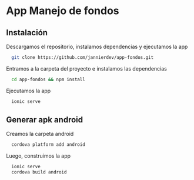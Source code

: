 
# App Manejo de fondos
## Instalación

Descargamos el repositorio, instalamos dependencias y ejecutamos la app

```bash
  git clone https://github.com/jannierdev/app-fondos.git
```
Entramos a la carpeta del proyecto e instalamos las dependencias

```bash
  cd app-fondos && npm install
```
Ejecutamos la app

```bash
  ionic serve
```

## Generar apk android

Creamos la carpeta android
```bash
  cordova platform add android
```
Luego, construimos la app
```bash
  ionic serve
  cordova build android
```



